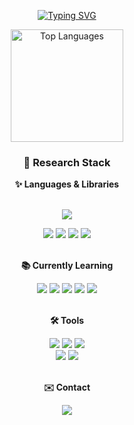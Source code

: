 <!--
## Hi there 👋
-->

<p align="center">
  <a href="https://git.io/typing-svg">
    <img src="https://readme-typing-svg.demolab.com/?lines=Work+like+hell.;Improve+the+odds+of+success.;" alt="Typing SVG">
  </a>
</p>

<!--
<a href="https://github.com/anuraghazra/github-readme-stats">
  <img align="left"
       src="https://github-readme-stats.vercel.app/api?username=StoicJHS&count_private=true&theme=holi"
       alt="GitHub Stats">
</a>
-->
<!--
<p align="center">
  <a href="https://github.com/anuraghazra/github-readme-stats">
    <source media="(prefers-color-scheme: dark)" srcset="https://github-readme-stats.vercel.app/api/top-langs/?username=theja-vanka&custom_title=Extensions&langs_count=3&hide_border=true&hide=html%23css%23MATLAB&theme=github_dark">
    <img align="center"
         src="https://github-readme-stats.vercel.app/api/top-langs/?username=StoicJHS&layout=donut"
         alt="Top Languages">
  </a>
  

<br clear="both">
-->

<!--
<div align="center">
  <picture>
    <a href="https://github.com/StoicJHS"><img align="center" style="height:180px" src="https://github-readme-stats.vercel.app/api/top-langs/?username=StoicJHS&layout=compact&theme=github_dark&hide_border=true" /></a> 
  </picture>
</div>
-->

<!--
<div align="center">
  <picture>
    <img align="center" style="height:180px" src="https://github-readme-stats.vercel.app/api/top-langs/?username=StoicJHS&layout=compact&theme=github_dark&hide_border=true&cache_seconds=600">
  </picture>
</div>
-->

<div align="center">
  <picture>
    <img
      align="center"
      style="height:180px"
      src="https://github-readme-stats.vercel.app/api/top-langs/?username=StoicJHS&layout=compact&theme=github_dark&hide_border=true&count_weight=0&size_weight=1&cache_seconds=1&hide=None" 
      alt="Top Languages"
    >
  </picture>
</div>














<h3 align="center"> 💫 Research Stack </h3>

<div align="center">
  <!-- Languages & Libraries -->
  <b> ✨ Languages & Libraries </b><br/><br/>
  
  <img src="https://img.shields.io/badge/fortran-734F96.svg?style=for-the-badge&logo=fortran&logoColor=white"> <br/>
  
  <img src="https://img.shields.io/badge/python-3776AB.svg?style=for-the-badge&logo=python&logoColor=white">
  <img src="https://img.shields.io/badge/pandas-150458.svg?style=for-the-badge&logo=pandas&logoColor=white">
  <img src="https://img.shields.io/badge/numpy-013243.svg?style=for-the-badge&logo=numpy&logoColor=white">
  <img src="https://img.shields.io/badge/matplotlib-11557C.svg?style=for-the-badge&logo=matplotlib&logoColor=white">
  <br/><br/>

  <!-- Currently Learning -->
  <b> 📚 Currently Learning </b><br/>
    
  <img src="https://img.shields.io/badge/C++-00599C.svg?style=for-the-badge&logo=cplusplus&logoColor=white">
  <img src="https://img.shields.io/badge/JavaScript-F7DF1E.svg?style=for-the-badge&logo=javascript&logoColor=black">
  <img src="https://img.shields.io/badge/rust-000000.svg?style=for-the-badge&logo=rust&logoColor=white">
  <img src="https://img.shields.io/badge/R-276DC3.svg?style=for-the-badge&logo=r&logoColor=white">
  <img src="https://img.shields.io/badge/SQL-1F6FEB.svg?style=for-the-badge">
  <br/><br/>

  <!-- Tools -->
  <b> 🛠️ Tools  </b><br/>
  
  <img src="https://img.shields.io/badge/git-F05032.svg?style=for-the-badge&logo=git&logoColor=white">
  <img src="https://img.shields.io/badge/github-181717.svg?style=for-the-badge&logo=github&logoColor=white">
  <img src="https://img.shields.io/badge/notion-000000.svg?style=for-the-badge&logo=notion&logoColor=white"> <br/>

  <img src="https://img.shields.io/badge/VS%20Code-007ACC.svg?style=for-the-badge&logo=visualstudiocode&logoColor=white">
  <img src="https://img.shields.io/badge/jupyter-F37626.svg?style=for-the-badge&logo=jupyter&logoColor=white">
  <br/><br/>

  <!-- Contact -->
  <b> ✉️ Contact  </b><br/>
  
  <a href="mailto:yh.nam.stoic@gmail.com">
    <img src="https://img.shields.io/badge/email-yh.nam.stoic%40gmail.com-4285F4?style=flat&logo=gmail&logoColor=white">
  </a>
</div>



<!--
**StoicJHS/StoicJHS** is a ✨ _special_ ✨ repository because its `README.md` (this file) appears on your GitHub profile.

Here are some ideas to get you started:

- 🔭 I’m currently working on ...
- 🌱 I’m currently learning ...
- 👯 I’m looking to collaborate on ...
- 🤔 I’m looking for help with ...
- 💬 Ask me about ...
- 📫 How to reach me: ...
- 😄 Pronouns: ...
- ⚡ Fun fact: ...
-->
